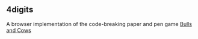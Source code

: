 ## 4digits

A browser implementation of the code-breaking paper and pen game [Bulls and Cows](https://en.wikipedia.org/wiki/Bulls_and_Cows)
